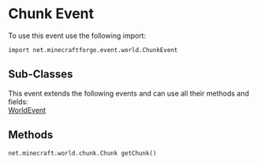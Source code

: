 # Chunk Event

To use this event use the following import:
```groovy:no-line-numbers
import net.minecraftforge.event.world.ChunkEvent
```

## Sub-Classes
This event extends the following events and can use all their methods and fields: <br>
[WorldEvent](../world_event/index.md)

## Methods
```groovy:no-line-numbers
net.minecraft.world.chunk.Chunk getChunk()
```
